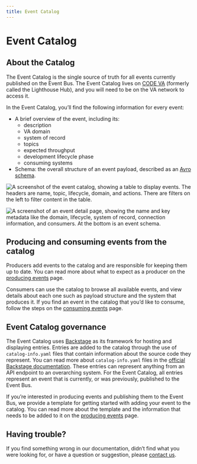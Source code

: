```yaml
---
title: Event Catalog
---
```


# Event Catalog

## About the Catalog

The Event Catalog is the single source of truth for all events currently published on the Event Bus. The Event Catalog lives on [CODE VA](https://code.va.gov/) (formerly called the Lighthouse Hub), and you will need to be on the VA network to access it.

In the Event Catalog, you’ll find the following information for every event:

* A brief overview of the event, including its: 
    * description
    * VA domain
    * system of record
    * topics
    * expected throughput
    * development lifecycle phase
    * consuming systems
* Schema: the overall structure of an event payload, described as an [Avro schema](https://docs.oracle.com/cd/E26161_02/html/GettingStartedGuide/avroschemas.html).

![A screenshot of the event catalog, showing a table to display events. The headers are name, topic, lifecycle, domain, and actions. There are filters on the left to filter content in the table.](https://github.com/department-of-veterans-affairs/ves-event-bus-developer-portal/assets/18290306/c50c04e0-0f98-4901-81f8-0b3c9d709137)

![A screenshot of an event detail page, showing the name and key metadata like the domain, lifecycle, system of record, connection information, and consumers. At the bottom is an event schema.](https://github.com/department-of-veterans-affairs/ves-event-bus-developer-portal/assets/18290306/c6f32b9f-475c-4426-aeeb-65bb2cf8d6a4)

## Producing and consuming events from the catalog

Producers add events to the catalog and are responsible for keeping them up to date. You can read more about what to expect as a producer on the [producing events](produce-events.md) page.

Consumers can use the catalog to browse all available events, and view details about each one such as payload structure and the system that produces it. If you find an event in the catalog that you’d like to consume, follow the steps on the [consuming events](consume-events.md) page.

## Event Catalog governance

The Event Catalog uses <a href="https://backstage.io/">Backstage</a> as its framework for hosting and displaying entries. Entries are added to the catalog through the use of `catalog-info.yaml` files that contain information about the source code they represent. You can read more about `catalog-info.yaml` files in the <a href="https://backstage.io/docs/features/software-catalog/descriptor-format">official Backstage documentation</a>. These entries can represent anything from an API endpoint to an overarching system. For the Event Catalog, all entries represent an event that is currently, or was previously, published to the Event Bus.

If you’re interested in producing events and publishing them to the Event Bus, we provide a template for getting started with adding your event to the catalog. You can read more about the template and the information that needs to be added to it on the [producing events](produce-events.md) page.

## Having trouble?

If you find something wrong in our documentation, didn’t find what you were looking for, or have a question or suggestion, please [contact us](get-support.md).

